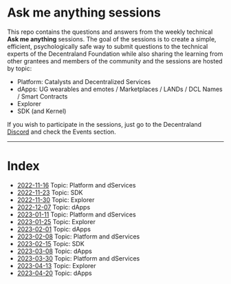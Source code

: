 # Ask me anything sessions

This repo contains the questions and answers from the weekly technical **Ask me anything** sessions.
The goal of the sessions is to create a simple, efficient, psychologically safe way to submit questions to the technical experts of the Decentraland Foundation while also sharing the learning from other grantees and members of the community and the sessions are hosted by topic:

- Platform: Catalysts and Decentralized Services
- dApps: UG wearables and emotes / Marketplaces / LANDs / DCL Names / Smart Contracts
- Explorer
- SDK (and Kernel)

If you wish to participate in the sessions, just go to the Decentraland [Discord](https://discord.com/channels/417796904760639509/948230185457696820) and check the Events section.

---

# Index

- [2022-11-16](sessions/2022-11-16.md) Topic: Platform and dServices
- [2022-11-23](sessions/2022-11-23.md) Topic: SDK
- [2022-11-30](sessions/2022-11-30.md) Topic: Explorer
- [2022-12-07](sessions/2022-12-07.md) Topic: dApps
- [2023-01-11](sessions/2023-01-11.md) Topic: Platform and dServices
- [2023-01-25](sessions/2023-01-25.md) Topic: Explorer
- [2023-02-01](sessions/2023-02-01.md) Topic: dApps
- [2023-02-08](sessions/2023-02-08.md) Topic: Platform and dServices
- [2023-02-15](sessions/2023-02-15.md) Topic: SDK
- [2023-03-08](sessions/2023-03-08.md) Topic: dApps
- [2023-03-30](sessions/2023-03-30.md) Topic: Platform and dServices
- [2023-04-13](sessions/2023-04-13.md) Topic: Explorer
- [2023-04-20](sessions/2023-04-20.md) Topic: dApps
